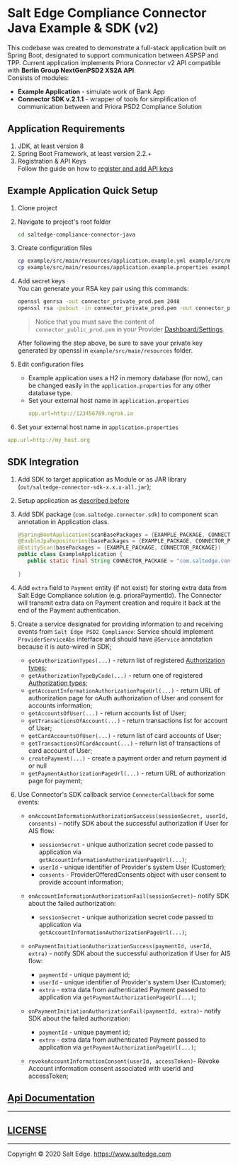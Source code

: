 # Salt Edge Compliance Connector Java Example & SDK (v2)

This codebase was created to demonstrate a full-stack application built on Spring Boot, 
designated to support communication between ASPSP and TPP. 
Current application implements Priora Connector v2 API compatible with **Berlin Group NextGenPSD2 XS2A API**.  
Consists of modules:
* **Example Application** - simulate work of Bank App
* **Connector SDK v.2.1.1** - wrapper of tools for simplification of communication between and Priora PSD2 Compliance Solution  
  
## Application Requirements
  
1. JDK, at least version 8 
1. Spring Boot Framework, at least version 2.2.+
1. Registration & API Keys  
   Follow the guide on how to [register and add API keys](https://priora.saltedge.com/connector-docs#registration-api-keys)

## Example Application Quick Setup

1. Clone project
1. Navigate to project's root folder
    ```bash
    cd saltedge-compliance-connector-java
    ```
1. Create configuration files
    ```bash
    cp example/src/main/resources/application.example.yml example/src/main/resources/application.yml
    cp example/src/main/resources/application.example.properties example/src/main/resources/application.properties
    ```
1. Add secret keys  
    You can generate your RSA key pair using this commands: 
    ```bash
    openssl genrsa -out connector_private_prod.pem 2048
    openssl rsa -pubout -in connector_private_prod.pem -out connector_public_prod.pem
    ```
   > Notice that you must save the content of `connector_public_prod.pem` in your Provider [Dashboard/Settings](https://priora.saltedge.com/providers/settings).
   
   After following the step above, be sure to save your private key generated by openssl in `example/src/main/resources` folder.  
1. Edit configuration files  
    * Example application uses a H2 in memory database (for now), can be changed easily in the `application.properties` for any other database type.
    * Set your external host name in `application.properties`
      ```yaml
      app.url=http://123456789.ngrok.io
      ```
1. Set your external host name in `application.properties`
  ```yaml
  app.url=http://my_host.org
  ``` 

## SDK Integration

1. Add SDK to target application as Module or as JAR library (`out/saltedge-connector-sdk-x.x.x-all.jar`);
1. Setup application as [described before](#example-application-quick-setup)
1. Add SDK package (`com.saltedge.connector.sdk`) to component scan annotation in Application class.
    ```java
    @SpringBootApplication(scanBasePackages = {EXAMPLE_PACKAGE, CONNECTOR_PACKAGE})
    @EnableJpaRepositories(basePackages = {EXAMPLE_PACKAGE, CONNECTOR_PACKAGE})
    @EntityScan(basePackages = {EXAMPLE_PACKAGE, CONNECTOR_PACKAGE})
    public class ExampleApplication {
       public static final String CONNECTOR_PACKAGE = "com.saltedge.connector.sdk";
       
    }
    ```
1. Add `extra` field to `Payment` entity (if not exist) for storing extra data from Salt Edge Compliance solution (e.g. prioraPaymentId).
    The Connector will transmit extra data on Payment creation and require it back at the end of the Payment authentication.
1. Create a service designated for providing information to and receiving events from `Salt Edge PSD2 Compliance`:
   Service should implement `ProviderServiceAbs` interface and should have `@Service` annotation because it is auto-wired in SDK;
    * `getAuthorizationTypes(...)` - return list of registered [Authorization types](https://priora.saltedge.com/providers/settings#authorization_types);
    * `getAuthorizationTypeByCode(...)` - return one of registered [Authorization types](https://priora.saltedge.com/providers/settings#authorization_types);
    * `getAccountInformationAuthorizationPageUrl(...)` - return URL of authorization page for oAuth authorization of User and consent for accounts information;
    * `getAccountsOfUser(...)` - return accounts list of User;
    * `getTransactionsOfAccount(...)` - return transactions list for account of User;
    * `getCardAccountsOfUser(...)` - return list of card accounts of User;
    * `getTransactionsOfCardAccount(...)` - return list of transactions of card account of User;
    * `createPayment(...)` - create a payment order and return payment id or null
    * `getPaymentAuthorizationPageUrl(...)` - return URL of authorization page for payment;  
   
1. Use Connector's SDK callback service `ConnectorCallback` for some events: 
    * `onAccountInformationAuthorizationSuccess(sessionSecret, userId, consents)` - notify SDK about the successful authorization if User for AIS flow:  
      - `sessionSecret` - unique authorization secret code passed to application via `getAccountInformationAuthorizationPageUrl(...)`;  
      - `userId` - unique identifier of Provider's system User (Customer);  
      - `consents` - ProviderOfferedConsents object with user consent to provide account information;  

    * `onAccountInformationAuthorizationFail(sessionSecret)`- notify SDK about the failed authorization:  
      - `sessionSecret` - unique authorization secret code passed to application via `getAccountInformationAuthorizationPageUrl(...)`;
      
    * `onPaymentInitiationAuthorizationSuccess(paymentId, userId, extra)` - notify SDK about the successful authorization if User for AIS flow:  
      - `paymentId` - unique payment id;  
      - `userId` - unique identifier of Provider's system User (Customer);  
      - `extra` - extra data from authenticated Payment passed to application via `getPaymentAuthorizationPageUrl(...)`;  

    * `onPaymentInitiationAuthorizationFail(paymentId, extra)`- notify SDK about the failed authorization:  
      - `paymentId` - unique payment id;
      - `extra` - extra data from authenticated Payment passed to application via `getPaymentAuthorizationPageUrl(...)`;
      
    * `revokeAccountInformationConsent(userId, accessToken)`- Revoke Account information consent associated with userId and accessToken;  
  
  
## [Api Documentation](https://priora.banksalt.com/docs/aspsp/v2)
  
---
## [LICENSE](LICENSE.txt)

---
Copyright © 2020 Salt Edge. https://www.saltedge.com